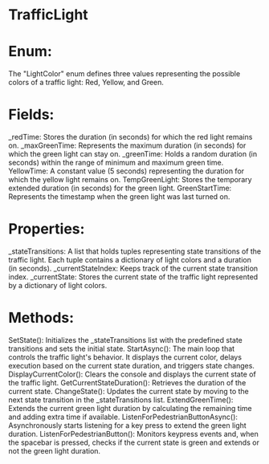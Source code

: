 # TrafficLight

# Enum: 
The "LightColor" enum defines three values representing the possible colors of a traffic light: Red, Yellow, and Green.
# Fields:
_redTime: Stores the duration (in seconds) for which the red light remains on.
_maxGreenTime: Represents the maximum duration (in seconds) for which the green light can stay on.
_greenTime: Holds a random duration (in seconds) within the range of minimum and maximum green time.
YellowTime: A constant value (5 seconds) representing the duration for which the yellow light remains on.
TempGreenLight: Stores the temporary extended duration (in seconds) for the green light.
GreenStartTime: Represents the timestamp when the green light was last turned on.
# Properties:
_stateTransitions: A list that holds tuples representing state transitions of the traffic light. Each tuple contains a dictionary of light colors and a duration (in seconds).
_currentStateIndex: Keeps track of the current state transition index.
_currentState: Stores the current state of the traffic light represented by a dictionary of light colors.
# Methods:
SetState(): Initializes the _stateTransitions list with the predefined state transitions and sets the initial state.
StartAsync(): The main loop that controls the traffic light's behavior. It displays the current color, delays execution based on the current state duration, and triggers state changes.
DisplayCurrentColor(): Clears the console and displays the current state of the traffic light.
GetCurrentStateDuration(): Retrieves the duration of the current state.
ChangeState(): Updates the current state by moving to the next state transition in the _stateTransitions list.
ExtendGreenTime(): Extends the current green light duration by calculating the remaining time and adding extra time if available.
ListenForPedestrianButtonAsync(): Asynchronously starts listening for a key press to extend the green light duration.
ListenForPedestrianButton(): Monitors keypress events and, when the spacebar is pressed, checks if the current state is green and extends or not the green light duration.
